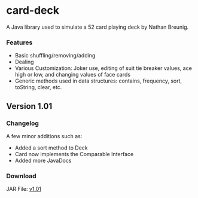 # card-deck
A Java library used to simulate a 52 card playing deck by Nathan Breunig. 
### Features
  - Basic shuffling/removing/adding
  - Dealing
  - Various Customization: Joker use, editing of suit tie breaker values, ace high or low, and changing values of face cards
  - Generic methods used in data structures: contains, frequency, sort, toString, clear, etc. 
## Version 1.01
### Changelog 
A few minor additions such as:
  - Added a sort method to Deck
  - Card now implements the Comparable Interface
  - Added more JavaDocs
### Download
JAR File: [v1.01](https://mega.nz/#!EsBhHA7L!Yuh9Q2zeY5iyX16x7CxETMf3vzcSHyWEDtM0N_gXX6U)

